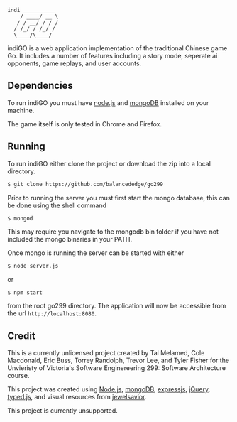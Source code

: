 ```
indi __________ 
    / ____/ __ \
   / / __/ / / /
  / /_/ / /_/ / 
  \____/\____/  
```
indiGO is a web application implementation of the traditional Chinese game Go.
It includes a number of features including a story mode, seperate ai opponents,
game replays, and user accounts. 

## Dependencies

To run indiGO you must have [node.js](https://nodejs.org/en/) and 
[mongoDB](https://www.mongodb.com/) installed on your machine.

The game itself is only tested in Chrome and Firefox.

## Running

To run indiGO either clone the project or download the zip into a local directory.
```bash
$ git clone https://github.com/balancededge/go299
```
Prior to running the server you must first start the mongo database, this can
be done using the shell command
```bash
$ mongod
```
This may require you navigate to the mongodb bin folder if you have not included
the mongo binaries in your PATH. 

Once mongo is running the server can be started with either
```bash
$ node server.js
```
or
```
$ npm start
```
from the root go299 directory. The application will now be accessible from 
the url `http://localhost:8080`.

## Credit

This is a currently unlicensed project created by Tal Melamed, Cole Macdonald,
Eric Buss, Torrey Randolph, Trevor Lee, and Tyler Fisher for the Unvieristy of 
Victoria's Software Enginereering 299: Software Architecture course. 

This project was created using 
[Node.js](https://nodejs.org/en/), 
[mongoDB](https://www.mongodb.com/), 
[expressjs](https://expressjs.com/), 
[jQuery](https://jquery.com/), 
[typed.js](https://github.com/mattboldt/typed.js/), 
and visual resources from [jewelsavior](http://www.jewel-s.jp/download/). 

This project is currently unsupported.
